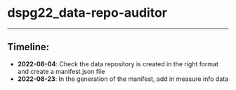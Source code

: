 # dspg22_data-repo-auditor
---

Timeline:
---
 - **2022-08-04**: Check the data repository is created in the right format and create a manifest.json file
 - **2022-08-23**: In the generation of the manifest, add in measure info data
